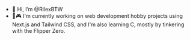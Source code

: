 - 👋 Hi, I’m @RilexBTW
- 🌙🎮 I'm currently working on web development hobby projects using Next.js and Tailwind CSS, and I'm also learning C, mostly by tinkering with the Flipper Zero.
<!---
RilexBTW/RilexBTW is a ✨ special ✨ repository because its `README.md` (this file) appears on your GitHub profile.
You can click the Preview link to take a look at your changes.
--->
